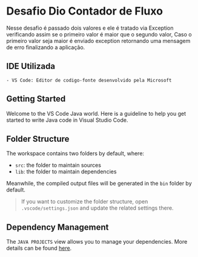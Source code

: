 # Desafio Dio Contador de Fluxo

Nesse desafio é passado dois valores e ele é tratado via Exception
verificando assim se o primeiro valor é maior que o segundo valor,
Caso o primeiro valor seja maior é enviado exception retornando uma mensagem de erro finalizando a aplicação.

## IDE Utilizada

    - VS Code: Editor de codigo-fonte desenvolvido pela Microsoft
    
      
## Getting Started

Welcome to the VS Code Java world. Here is a guideline to help you get started to write Java code in Visual Studio Code.

## Folder Structure

The workspace contains two folders by default, where:

- `src`: the folder to maintain sources
- `lib`: the folder to maintain dependencies

Meanwhile, the compiled output files will be generated in the `bin` folder by default.

> If you want to customize the folder structure, open `.vscode/settings.json` and update the related settings there.

## Dependency Management

The `JAVA PROJECTS` view allows you to manage your dependencies. More details can be found [here](https://github.com/microsoft/vscode-java-dependency#manage-dependencies).
